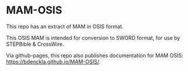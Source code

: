 # MAM-OSIS
This repo has an extract of MAM in OSIS format.

This OSIS MAM is intended for conversion to SWORD format, for use by STEPBible &amp; CrossWire.

Via github-pages, this repo also publishes documentation for MAM OSIS: https://bdenckla.github.io/MAM-OSIS/.
